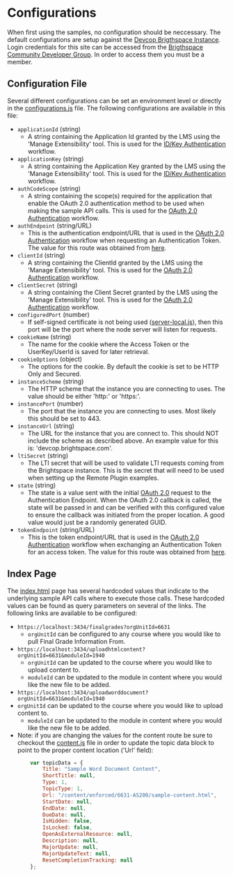 # Configurations
When first using the samples, no configuration should be neccessary. The default configurations are setup against the [Devcop Brigthspace Instance](https://devcop.brightspace.com/d2l/login). Login credentials for this site can be accessed from the [Brigthspace Community Developer Group](https://community.brightspace.com/s/group/0F9610000001mZ1CAI). In order to access them you must be a member.

## Configuration File
Several different configurations can be set an environment level or directly in the [configurations.js](../src/configurations.js) file. The following configurations are available in this file:
* ```applicationId``` (string)
    * A string containing the Application Id granted by the LMS using the 'Manage Extensibility' tool. This is used for the [ID/Key Authentication](authentication.md) workflow.
* ```applicationKey``` (string)
    * A string containing the Application Key granted by the LMS using the 'Manage Extensibility' tool. This is used for the [ID/Key Authentication](authentication.md) workflow.
* ```authCodeScope``` (string)
    * A string containing the scope(s) required for the application that enable the OAuth 2.0 authentication method to be used when making the sample API calls. This is used for the [OAuth 2.0 Authentication](authentication.md) workflow.
* ```authEndpoint``` (string/URL)
    * This is the authentication endpoint/URL that is used in the [OAuth 2.0 Authentication](authentication.md) workflow when requesting an Authentication Token. The value for this route was obtained from [here](http://docs.valence.desire2learn.com/basic/oauth2.html#setting-up-oauth-2-0-authentication).
* ```clientId``` (string)
    * A string containing the ClientId granted by the LMS using the 'Manage Extensibility' tool. This is used for the [OAuth 2.0 Authentication](authentication.md) workflow.
* ```clientSecret``` (string)
    * A string containing the Client Secret granted by the LMS using the 'Manage Extensibility' tool. This is used for the [OAuth 2.0 Authentication](authentication.md) workflow.
* ```configuredPort``` (number)
    * If self-signed certificate is not being used ([server-local.js](../server-local.js)), then this port will be the port where the node server will listen for requests.
* ```cookieName``` (string)
    * The name for the cookie where the Access Token or the UserKey/UserId is saved for later retrieval.
* ```cookieOptions``` (object)
    * The options for the cookie. By default the cookie is set to be HTTP Only and Secured.
* ```instanceScheme``` (string)
    * The HTTP scheme that the instance you are connecting to uses. The value should be either 'http:' or 'https:'.
* ```instancePort``` (number)
    * The port that the instance you are connecting to uses. Most likely this should be set to 443.
* ```instanceUrl``` (string)
    * The URL for the instance that you are connect to. This should NOT include the scheme as described above. An example value for this is: 'devcop.brightspace.com'.
* ```ltiSecret``` (string)
    * The LTI secret that will be used to validate LTI requests coming from the Brightspace instance. This is the secret that will need to be used when setting up the Remote Plugin examples.
* ```state``` (string)
    * The state is a value sent with the initial [OAuth 2.0](authentication.md) request to the Authentication Endpoint. When the OAuth 2.0 callback is called, the state will be passed in and can be verified with this configured value to ensure the callback was initiated from the proper location. A good value would just be a randomly generated GUID.
* ```tokenEndpoint``` (string/URL)
    * This is the token endpoint/URL that is used in the [OAuth 2.0 Authentication](authentication.md) workflow when exchanging an Authentication Token for an access token. The value for this route was obtained from [here](http://docs.valence.desire2learn.com/basic/oauth2.html#setting-up-oauth-2-0-authentication).

## Index Page
The [index.html]() page has several hardcoded values that indicate to the underlying sample API calls where to execute those calls. These hardcoded values can be found as query parameters on several of the links. The following links are available to be configured:
* ```https://localhost:3434/finalgrades?orgUnitId=6631```
    * ```orgUnitId``` can be configured to any course where you would like to pull Final Grade Information From.
* ```https://localhost:3434/uploadhtmlcontent?orgUnitId=6631&moduleId=1940```
    * ```orgUnitId``` can be updated to the course where you would like to upload content to.
    * ```moduleId``` can be updated to the module in content where you would like the new file to be added.
* ```https://localhost:3434/uploadworddocument?orgUnitId=6631&moduleId=1940```
* ```orgUnitId``` can be updated to the course where you would like to upload content to.
    * ```moduleId``` can be updated to the module in content where you would like the new file to be added.
* Note: if you are changing the values for the content route be sure to checkout the [content.js](../src/content.js) file in order to update the topic data block to point to the proper content location ('Url' field):
    ```javascript
        var topicData = {
            Title: "Sample Word Document Content",
            ShortTitle: null,
            Type: 1,
            TopicType: 1,
            Url: "/content/enforced/6631-AS200/sample-content.html",
            StartDate: null,
            EndDate: null,
            DueDate: null,
            IsHidden: false,
            IsLocked: false,
            OpenAsExternalResource: null,
            Description: null,
            MajorUpdate: null,
            MajorUpdateText: null,
            ResetCompletionTracking: null
        };
    ```